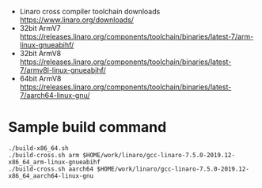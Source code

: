 * Linaro cross compiler toolchain downloads
https://www.linaro.org/downloads/
* 32bit ArmV7
https://releases.linaro.org/components/toolchain/binaries/latest-7/arm-linux-gnueabihf/
* 32bit ArmV8
https://releases.linaro.org/components/toolchain/binaries/latest-7/armv8l-linux-gnueabihf/
* 64bit ArmV8
https://releases.linaro.org/components/toolchain/binaries/latest-7/aarch64-linux-gnu/


# Sample build command
```
./build-x86_64.sh
./build-cross.sh arm $HOME/work/linaro/gcc-linaro-7.5.0-2019.12-x86_64_arm-linux-gnueabihf
./build-cross.sh aarch64 $HOME/work/linaro/gcc-linaro-7.5.0-2019.12-x86_64_aarch64-linux-gnu

```